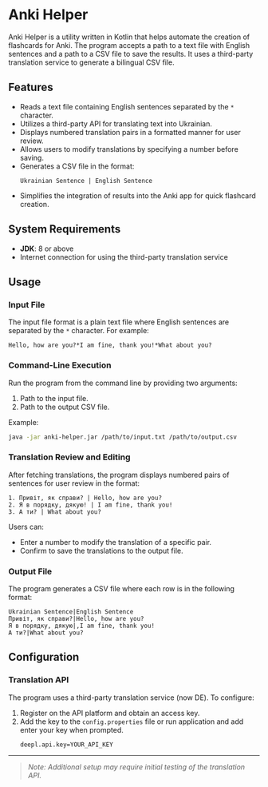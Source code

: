 # Anki Helper

Anki Helper is a utility written in Kotlin that helps automate the creation of flashcards for Anki. The program accepts a path to a text file with English sentences and a path to a CSV file to save the results. It uses a third-party translation service to generate a bilingual CSV file.

## Features

- Reads a text file containing English sentences separated by the `*` character.
- Utilizes a third-party API for translating text into Ukrainian.
- Displays numbered translation pairs in a formatted manner for user review.
- Allows users to modify translations by specifying a number before saving.
- Generates a CSV file in the format:
  ```
  Ukrainian Sentence | English Sentence
  ```
- Simplifies the integration of results into the Anki app for quick flashcard creation.

## System Requirements

- **JDK**: 8 or above
- Internet connection for using the third-party translation service

## Usage

### Input File

The input file format is a plain text file where English sentences are separated by the `*` character. For example:
```
Hello, how are you?*I am fine, thank you!*What about you?
```

### Command-Line Execution

Run the program from the command line by providing two arguments:
1. Path to the input file.
2. Path to the output CSV file.

Example:
```bash
java -jar anki-helper.jar /path/to/input.txt /path/to/output.csv
```

### Translation Review and Editing

After fetching translations, the program displays numbered pairs of sentences for user review in the format:
```
1. Привіт, як справи? | Hello, how are you?
2. Я в порядку, дякую! | I am fine, thank you!
3. А ти? | What about you?
```
Users can:
- Enter a number to modify the translation of a specific pair.
- Confirm to save the translations to the output file.

### Output File

The program generates a CSV file where each row is in the following format:
```
Ukrainian Sentence|English Sentence
Привіт, як справи?|Hello, how are you?
Я в порядку, дякую|,I am fine, thank you!
А ти?|What about you?
```

## Configuration

### Translation API

The program uses a third-party translation service (now DE). To configure:
1. Register on the API platform and obtain an access key.
2. Add the key to the `config.properties` file or run application and add enter your key when prompted.
   ```properties
   deepl.api.key=YOUR_API_KEY
   ```

---

> *Note: Additional setup may require initial testing of the translation API.*

